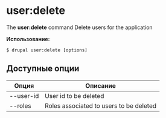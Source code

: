 # user:delete
The **user:delete** command Delete users for the application

**Использование:**
```
$ drupal user:delete [options] 
```

## Доступные опции
Опция | Описание
-------|-------------
--user-id | User id to be deleted
--roles | Roles associated to users to be deleted
